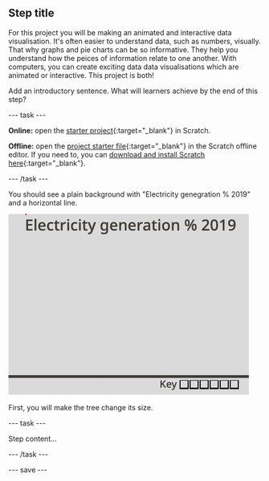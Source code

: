 ## Step title

For this project you will be making an animated and interactive data visualisation. It's often easier to understand data, such as numbers, visually. That why graphs and pie charts can be so informative. They help you understand how the peices of information relate to one another. With computers, you can create exciting data  data visualisations which are animated or interactive. This project is both!

Add an introductory sentence. What will learners achieve by the end of this step?

--- task ---

**Online:** open the [starter project](http://rpf.io/electricity-generation-on){:target="_blank"} in Scratch.
 
**Offline:** open the [project starter file](http://rpf.io/p/en/serene-scene-go){:target="_blank"} in the Scratch offline editor. If you need to, you can [download and install Scratch here](https://scratch.mit.edu/download){:target="_blank"}.

--- /task ---

You should see a plain background with "Electricity genegration % 2019" and a horizontal line.

![image of background](images/electricity-starter.png)

First, you will make the tree change its size.

--- task ---

Step content...

--- /task ---

--- save ---
